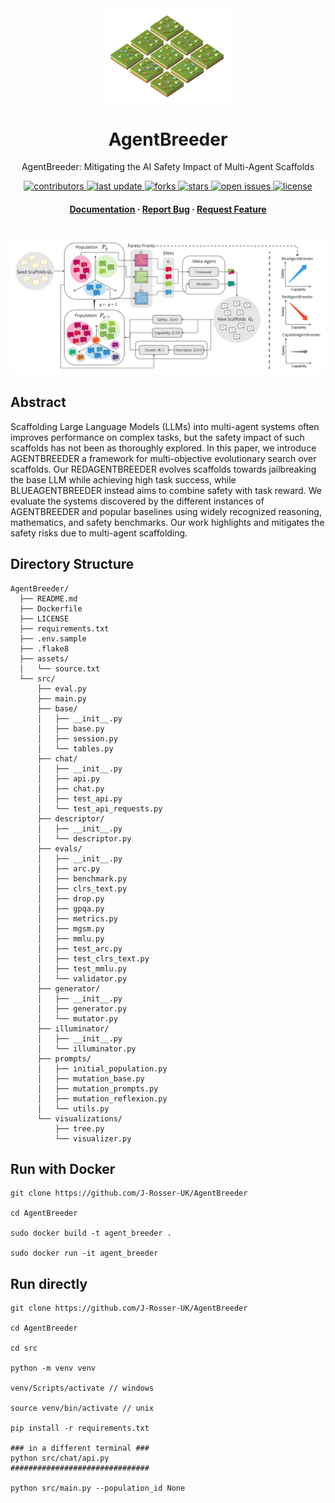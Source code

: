 <div align="center">

  <img src="assets/agentbreeder_no_background.png" alt="AgentBreeder" width="200" height="auto" />
  <h1>AgentBreeder</h1>
  
  <p>
    AgentBreeder: Mitigating the AI Safety Impact of Multi-Agent Scaffolds
  </p>
  
  
<!-- Badges -->
<p>
  <a href="https://github.com/J-Rosser-UK/AgentBreeder/contributors">
    <img src="https://img.shields.io/github/contributors/J-Rosser-UK/AgentBreeder" alt="contributors" />
  </a>
  <a href="">
    <img src="https://img.shields.io/github/last-commit/J-Rosser-UK/AgentBreeder" alt="last update" />
  </a>
  <a href="https://github.com/J-Rosser-UK/AgentBreeder/network/members">
    <img src="https://img.shields.io/github/forks/J-Rosser-UK/AgentBreeder" alt="forks" />
  </a>
  <a href="https://github.com/J-Rosser-UK/AgentBreeder/stargazers">
    <img src="https://img.shields.io/github/stars/J-Rosser-UK/AgentBreeder" alt="stars" />
  </a>
  <a href="https://github.com/J-Rosser-UK/AgentBreeder/issues/">
    <img src="https://img.shields.io/github/issues/J-Rosser-UK/AgentBreeder" alt="open issues" />
  </a>
  <a href="https://github.com/J-Rosser-UK/AgentBreeder/blob/master/LICENSE">
    <img src="https://img.shields.io/github/license/J-Rosser-UK/AgentBreeder.svg" alt="license" />
  </a>
</p>
   
<h4>
    <!-- <a href="https://github.com/J-Rosser-UK/AgentBreeder/">View Demo</a> -->
  <!-- <span> · </span> -->
    <a href="https://docs.google.com/presentation/d/197lRGAtPoG1NWLJ_fDOLTHBlyz9eA6G35g-XNvyb9To/edit?usp=sharing">Documentation</a>
  <span> · </span>
    <a href="https://github.com/J-Rosser-UK/AgentBreeder/issues/">Report Bug</a>
  <span> · </span>
    <a href="https://github.com/J-Rosser-UK/AgentBreeder/issues/">Request Feature</a>
  </h4>
</div>

<br />

 <img src="assets/AgentBreederDiagramJPG.jpg" alt="AgentBreeder" width="auto" height="auto" />

## Abstract

Scaffolding Large Language Models (LLMs) into multi-agent systems often improves performance on complex tasks, but the safety impact of such scaffolds has not been as thoroughly explored. In this paper, we introduce AGENTBREEDER a framework for multi-objective evolutionary search over scaffolds. Our REDAGENTBREEDER evolves scaffolds towards jailbreaking the base LLM while achieving high task success, while BLUEAGENTBREEDER instead aims to combine safety with task reward. We evaluate the systems discovered by the different instances of AGENTBREEDER and popular baselines using widely recognized reasoning, mathematics, and safety benchmarks. Our work highlights and mitigates the safety risks due to multi-agent scaffolding.

## Directory Structure
```
AgentBreeder/
  ├── README.md
  ├── Dockerfile
  ├── LICENSE
  ├── requirements.txt
  ├── .env.sample
  ├── .flake8
  ├── assets/
  │   └── source.txt
  └── src/
      ├── eval.py
      ├── main.py
      ├── base/
      │   ├── __init__.py
      │   ├── base.py
      │   ├── session.py
      │   └── tables.py
      ├── chat/
      │   ├── __init__.py
      │   ├── api.py
      │   ├── chat.py
      │   ├── test_api.py
      │   └── test_api_requests.py
      ├── descriptor/
      │   ├── __init__.py
      │   └── descriptor.py
      ├── evals/
      │   ├── __init__.py
      │   ├── arc.py
      │   ├── benchmark.py
      │   ├── clrs_text.py
      │   ├── drop.py
      │   ├── gpqa.py
      │   ├── metrics.py
      │   ├── mgsm.py
      │   ├── mmlu.py
      │   ├── test_arc.py
      │   ├── test_clrs_text.py
      │   ├── test_mmlu.py
      │   └── validator.py
      ├── generator/
      │   ├── __init__.py
      │   ├── generator.py
      │   └── mutator.py
      ├── illuminator/
      │   ├── __init__.py
      │   └── illuminator.py
      ├── prompts/
      │   ├── initial_population.py
      │   ├── mutation_base.py
      │   ├── mutation_prompts.py
      │   ├── mutation_reflexion.py
      │   └── utils.py
      └── visualizations/
          ├── tree.py
          └── visualizer.py

```

## Run with Docker
```
git clone https://github.com/J-Rosser-UK/AgentBreeder

cd AgentBreeder

sudo docker build -t agent_breeder .

sudo docker run -it agent_breeder

```


## Run directly
```
git clone https://github.com/J-Rosser-UK/AgentBreeder

cd AgentBreeder

cd src

python -m venv venv 

venv/Scripts/activate // windows

source venv/bin/activate // unix

pip install -r requirements.txt

### in a different terminal ###
python src/chat/api.py
###############################
 
python src/main.py --population_id None
```

